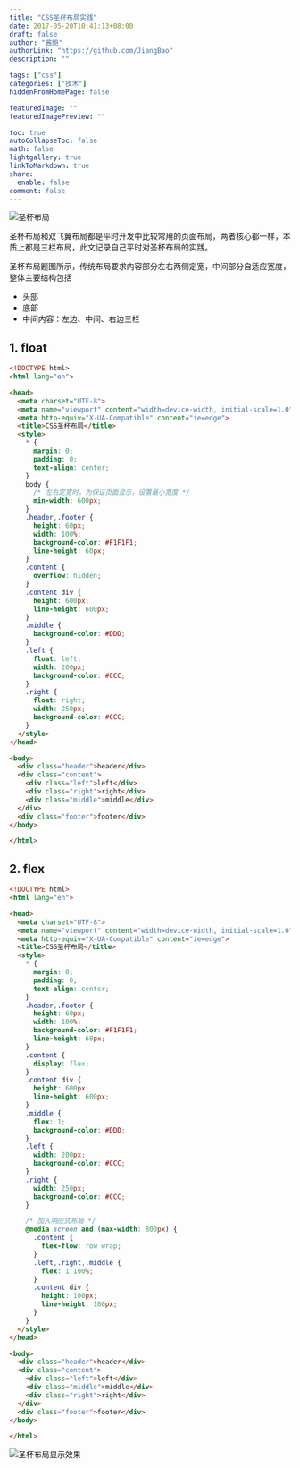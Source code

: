 ```yaml
---
title: "CSS圣杯布局实践"
date: 2017-05-20T10:41:13+08:00
draft: false
author: "酱鲍"
authorLink: "https://github.com/JiangBao"
description: ""

tags: ["css"]
categories: ["技术"]
hiddenFromHomePage: false

featuredImage: ""
featuredImagePreview: ""

toc: true
autoCollapseToc: false
math: false
lightgallery: true
linkToMarkdown: true
share:
  enable: false
comment: false
---
```

![圣杯布局](https://jiangbao-1258001083.cos.ap-shanghai.myqcloud.com/%E5%9C%A3%E6%9D%AF%E5%B8%83%E5%B1%80.png)

圣杯布局和双飞翼布局都是平时开发中比较常用的页面布局，两者核心都一样，本质上都是三栏布局，此文记录自己平时对圣杯布局的实践。

圣杯布局题图所示，传统布局要求内容部分左右两侧定宽，中间部分自适应宽度，整体主要结构包括
* 头部
* 底部
* 中间内容：左边、中间、右边三栏

## 1. float
```html
<!DOCTYPE html>
<html lang="en">

<head>
  <meta charset="UTF-8">
  <meta name="viewport" content="width=device-width, initial-scale=1.0">
  <meta http-equiv="X-UA-Compatible" content="ie=edge">
  <title>CSS圣杯布局</title>
  <style>
    * {
      margin: 0;
      padding: 0;
      text-align: center;
    }
    body {
      /* 左右定宽时，为保证页面显示，设置最小宽度 */
      min-width: 600px;
    }
    .header,.footer {
      height: 60px;
      width: 100%;
      background-color: #F1F1F1;
      line-height: 60px;
    }
    .content {
      overflow: hidden;
    }
    .content div {
      height: 600px;
      line-height: 600px;
    }
    .middle {
      background-color: #DDD;
    }
    .left {
      float: left;
      width: 200px;
      background-color: #CCC;
    }
    .right {
      float: right;
      width: 250px;
      background-color: #CCC;
    }
  </style>
</head>

<body>
  <div class="header">header</div>
  <div class="content">
    <div class="left">left</div>
    <div class="right">right</div>
    <div class="middle">middle</div>
  </div>
  <div class="footer">footer</div>
</body>

</html>
```

## 2. flex
```html
<!DOCTYPE html>
<html lang="en">

<head>
  <meta charset="UTF-8">
  <meta name="viewport" content="width=device-width, initial-scale=1.0">
  <meta http-equiv="X-UA-Compatible" content="ie=edge">
  <title>CSS圣杯布局</title>
  <style>
    * {
      margin: 0;
      padding: 0;
      text-align: center;
    }
    .header,.footer {
      height: 60px;
      width: 100%;
      background-color: #F1F1F1;
      line-height: 60px;
    }
    .content {
      display: flex;
    }
    .content div {
      height: 600px;
      line-height: 600px;
    }
    .middle {
      flex: 1;
      background-color: #DDD;
    }
    .left {
      width: 200px;
      background-color: #CCC;
    }
    .right {
      width: 250px;
      background-color: #CCC;
    }

    /* 加入响应式布局 */
    @media screen and (max-width: 800px) {
      .content {
        flex-flow: row wrap;
      }
      .left,.right,.middle {
        flex: 1 100%;
      }
      .content div {
        height: 100px;
        line-height: 100px;
      }
    }
  </style>
</head>

<body>
  <div class="header">header</div>
  <div class="content">
    <div class="left">left</div>
    <div class="middle">middle</div>
    <div class="right">right</div>
  </div>
  <div class="footer">footer</div>
</body>

</html>

```
![圣杯布局显示效果](https://jiangbao-1258001083.cos.ap-shanghai.myqcloud.com/%E5%9C%A3%E6%9D%AF%E5%B8%83%E5%B1%80demo%E6%95%88%E6%9E%9C.png)
